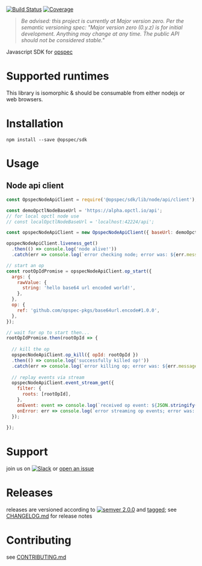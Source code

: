 [![Build Status](https://travis-ci.org/opspec-io/sdk-js.svg?branch=master)](https://travis-ci.org/opspec-io/sdk-js)
[![Coverage](https://codecov.io/gh/opspec-io/sdk-js/branch/master/graph/badge.svg)](https://codecov.io/gh/opspec-io/sdk-js)

> *Be advised: this project is currently at Major version zero. Per the
> semantic versioning spec: "Major version zero (0.y.z) is for initial
> development. Anything may change at any time. The public API should
> not be considered stable."*

Javascript SDK for [opspec](https://opspec.io)

# Supported runtimes

This library is isomorphic & should be consumable from either nodejs or
web browsers.

# Installation

```shell
npm install --save @opspec/sdk
```

# Usage

## Node api client

```javascript
const OpspecNodeApiClient = require('@opspec/sdk/lib/node/api/client');

const demoOpctlNodeBaseUrl = 'https://alpha.opctl.io/api';
// for local opctl node use
// const localOpctlNodeBaseUrl = 'localhost:42224/api';

const opspecNodeApiClient = new OpspecNodeApiClient({ baseUrl: demoOpctlNodeBaseUrl });

opspecNodeApiClient.liveness_get()
  .then(() => console.log('node alive!'))
  .catch(err => console.log(`error checking node; error was: ${err.message}`));

// start an op
const rootOpIdPromise = opspecNodeApiClient.op_start({
  args: {
    rawValue: {
      string: 'hello base64 url encoded world!',
    },
  },
  op: {
    ref: 'github.com/opspec-pkgs/base64url.encode#1.0.0',
  },
});

// wait for op to start then...
rootOpIdPromise.then(rootOpId => {
  
  // kill the op
  opspecNodeApiClient.op_kill({ opId: rootOpId })
  .then(() => console.log('successfully killed op!'))
  .catch(err => console.log(`error killing op; error was: ${err.message}`));
  
  // replay events via stream
  opspecNodeApiClient.event_stream_get({
    filter: {
      roots: [rootOpId],
    },
    onEvent: event => console.log(`received op event: ${JSON.stringify(event)}`),
    onError: err => console.log(`error streaming op events; error was: ${JSON.stringify(err)}`),
  });
  
});
```

# Support

join us on
[![Slack](https://opctl-slackin.herokuapp.com/badge.svg)](https://opctl-slackin.herokuapp.com/)
or [open an issue](https://github.com/opspec-io/sdk-js/issues)

# Releases

releases are versioned according to
[![semver 2.0.0](https://img.shields.io/badge/semver-2.0.0-brightgreen.svg)](http://semver.org/spec/v2.0.0.html)
and [tagged](https://git-scm.com/book/en/v2/Git-Basics-Tagging); see
[CHANGELOG.md](CHANGELOG.md) for release notes

# Contributing

see [CONTRIBUTING.md](CONTRIBUTING.md)
